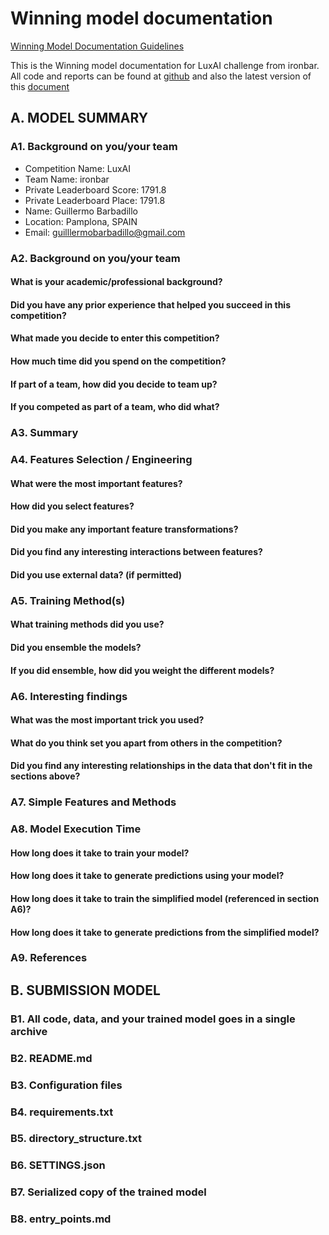 # Winning model documentation

[Winning Model Documentation Guidelines](https://www.kaggle.com/WinningModelDocumentationGuidelines)

This is the Winning model documentation for LuxAI challenge from ironbar. All code and reports can be found at [github](https://github.com/ironbar/luxai) and also the latest version of this [document](https://github.com/ironbar/luxai/blob/main/reports/07_Winning_Model_Documentation.md)

## A. MODEL SUMMARY

<!---
General Guidelines
Keep in mind that this document may be read by people with technical and non-technical backgrounds and should aim to be informative to both.

Documentation should be in Word or PDF format. It should be in English (unless otherwise approved) and should be well-written.

The below should be considered helpful guidance. You can ignore any questions that are not relevant. You should also add useful details that are not covered by the questions.
 --->

### A1. Background on you/your team

- Competition Name: LuxAI
- Team Name: ironbar
- Private Leaderboard Score: 1791.8
- Private Leaderboard Place: 1791.8
- Name: Guillermo Barbadillo
- Location: Pamplona, SPAIN
- Email: guilllermobarbadillo@gmail.com

### A2. Background on you/your team

#### What is your academic/professional background?

#### Did you have any prior experience that helped you succeed in this competition?

#### What made you decide to enter this competition?

#### How much time did you spend on the competition?

#### If part of a team, how did you decide to team up?

#### If you competed as part of a team, who did what?

### A3. Summary

<!---
4-6 sentences summarizing the most important aspects of your model and analysis, such as:

The training method(s) you used (Convolutional Neural Network, XGBoost)
The most important features
The tool(s) you used
How long it takes to train your model
--->

### A4. Features Selection / Engineering

#### What were the most important features?

<!---
We suggest you provide:
a variable importance plot (an example here about halfway down the page), showing the 10-20 most important features and
partial plots for the 3-5 most important features
If this is not possible, you should provide a list of the most important features.
--->

#### How did you select features?

#### Did you make any important feature transformations?

#### Did you find any interesting interactions between features?

#### Did you use external data? (if permitted)

### A5. Training Method(s)

#### What training methods did you use?

#### Did you ensemble the models?

#### If you did ensemble, how did you weight the different models?

### A6. Interesting findings

#### What was the most important trick you used?

#### What do you think set you apart from others in the competition?

#### Did you find any interesting relationships in the data that don't fit in the sections above?

### A7. Simple Features and Methods

<!---
Many customers are happy to trade off model performance for simplicity. With this in mind:

Is there a subset of features that would get 90-95% of your final performance? Which features? *
What model that was most important? *
What would the simplified model score?

* Try and restrict your simple model to fewer than 10 features and one training method.

--->

### A8. Model Execution Time

<!---
Many customers care about how long the winning models take to train and generate predictions:
--->

#### How long does it take to train your model?

#### How long does it take to generate predictions using your model?

#### How long does it take to train the simplified model (referenced in section A6)?

#### How long does it take to generate predictions from the simplified model?

### A9. References

<!---
Citations to references, websites, blog posts, and external sources of information where appropriate.
--->

## B. SUBMISSION MODEL

<!---
Models should be submitted in a single zip archive that contains all of the items detailed below.

Below are some best practices for documenting and delivering your solution. There may be acceptable variations to these guidelines, depending on the type of competition, code, or methods you used. The core requirement is that you detail all the pieces needed by the host to reproduce your solution with the score your team achieved on the leaderboard within a reasonable margin.

This section is for a technical audience who are trying to run your solution. Please make sure your code is well commented.
--->

### B1. All code, data, and your trained model goes in a single archive

<!---
Except for data downloaded from Kaggle

Note: If you are preparing documentation for a Kernels Only competition, then please share your kernel with the host by adding their user name as a collaborator. If the winner's license requirement is open source, you can also make your kernel public.
--->

### B2. README.md

<!---
Create a README.md file at the top level of the archive. Here is an example file. This file concisely and precisely describes the following:

The hardware you used: CPU specs, number of CPU cores, memory, GPU specs, number of GPUs.
OS/platform you used, including version number.
Any necessary 3rd-party software, including version numbers, and installation steps. This can be provided as a Dockerfile instead of as a section in the readme.
How to train your model
How to make predictions on a new test set.
Important side effects of your code. For example, if your data processing code overwrites the original data.
Key assumptions made by your code. For example, if the outputs folder must be empty when starting a training run.
--->

### B3. Configuration files

<!---
Create a sub-folder with any necessary configuration files, such as `$HOME/.keras/keras.json`. The README should also include a description of what these files are and where they need to be placed to function.
--->

### B4. requirements.txt

<!---
Create a requirements.txt file at the top level of the archive. Here is an example file. This should specify the exact version of all of the packages used, such as `pandas==0.23.0`. This can be generated with tools like `pip freeze` in Python or `devtools::session_info()` in R. The requirements file can also be replaced with a Dockerfile, as long as the installations all use exact version numbers.
--->

### B5. directory_structure.txt

<!---
Create a readout of the directory tree at the top level of the archive. Here is an example file. This should be in the format generated by running the Linux command `find . -type d > directory_structure.txt` from the top level of your project folder.
--->

### B6. SETTINGS.json

<!---
This file specifies the path to the train, test, model, and output directories. Here is an example file.

This is the only place that specifies the path to these directories.
Any code that is doing I/O should use the appropriate base paths from SETTINGS.json
--->

### B7. Serialized copy of the trained model

<!---
Save a copy of the trained model to disk. This enables code to use the trained model to make predictions on new data points without re-training the model (which is typically much more time-intensive). If model checkpoint files were part of your normal workflow, the README should list the path to the folder you saved them in.
--->

### B8. entry_points.md

<!---
A list of the commands required to run your code. As a best practice, separate training code from prediction code. For example, if you’re using python, there would be up to three entry points to your code:

python prepare_data.py, which would
Read training data from RAW_DATA_DIR (specified in SETTINGS.json)
Run any preprocessing steps
Save the cleaned data to CLEAN_DATA_DIR (specified in SETTINGS.json)
python train.py, which would
Read training data from TRAIN_DATA_CLEAN_PATH (specified in SETTINGS.json)
Train your model. If checkpoint files are used, specify CHECKPOINT_DIR in SETTINGS.json.
Save your model to MODEL_DIR (specified in SETTINGS.json)
python predict.py, which would
Read test data from TEST_DATA_CLEAN_PATH (specified in SETTINGS.json)
Load your model from MODEL_DIR (specified in SETTINGS.json)
Use your model to make predictions on new samples
Save your predictions to SUBMISSION_DIR (specified in SETTINGS.json)
--->
